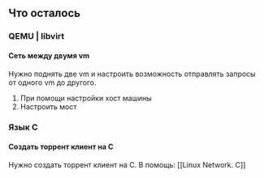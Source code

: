 ## Что осталось

### QEMU | libvirt
#### Сеть между двумя vm
Нужно поднять две vm и настроить возможность отправлять запросы от одного vm до другого.
1. При помощи настройки хост машины
2. Настроить мост

### Язык C
#### Создать торрент клиент на C
Нужно создать торрент клиент на C.
В помощь: [[Linux Network. C]]



